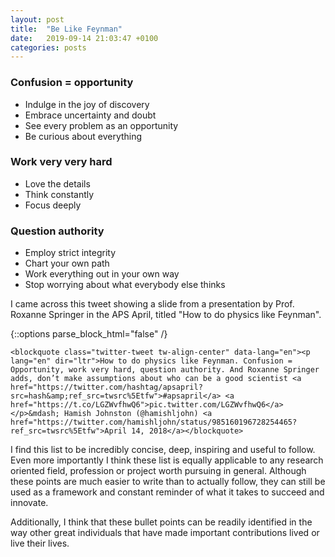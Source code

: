 ```yaml
---
layout: post
title:  "Be Like Feynman"
date:   2019-09-14 21:03:47 +0100
categories: posts
---
```


### Confusion = opportunity
  * Indulge in the joy of discovery
  * Embrace uncertainty and doubt
  * See every problem as an opportunity
  * Be curious about everything

### Work very very hard
* Love the details
* Think constantly
* Focus deeply

### Question authority
  * Employ strict integrity
  * Chart your own path
  * Work everything out in your own way
  * Stop worrying about what everybody else thinks

I came across this tweet showing a slide from a presentation by Prof. Roxanne Springer in the APS April, titled "How to do physics like Feynman". 
<br/>

{::options parse_block_html="false" /}
<div class="center">

    <blockquote class="twitter-tweet tw-align-center" data-lang="en"><p lang="en" dir="ltr">How to do physics like Feynman. Confusion = Opportunity, work very hard, question authority. And Roxanne Springer adds, don’t make assumptions about who can be a good scientist <a href="https://twitter.com/hashtag/apsapril?src=hash&amp;ref_src=twsrc%5Etfw">#apsapril</a> <a href="https://t.co/LGZWvfhwQ6">pic.twitter.com/LGZWvfhwQ6</a></p>&mdash; Hamish Johnston (@hamishljohn) <a href="https://twitter.com/hamishljohn/status/985160196728254465?ref_src=twsrc%5Etfw">April 14, 2018</a></blockquote>
<script async src="https://platform.twitter.com/widgets.js" charset="utf-8"></script>
</div>

I find this list to be incredibly concise, deep, inspiring and useful to follow. Even more importantly I think these list is equally applicable to any research oriented field, profession or project worth pursuing in general.
Although these points are much easier to write than to actually follow, they can still be used as a framework and constant reminder of what it takes to succeed and innovate. 

Additionally, I think that these bullet points can be readily identified in the way other great individuals that have made important contributions lived or live their lives.
